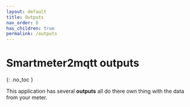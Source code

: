 ```yaml
---
layout: default
title: Outputs
nav_order: 6
has_children: true
permalink: /outputs
---
```


# Smartmeter2mqtt outputs
{: .no_toc }

This application has several **outputs** all do there own thing with the data from your meter.